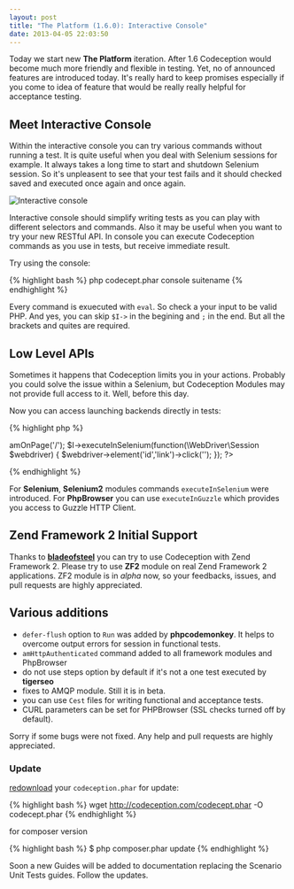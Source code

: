 ```yaml
---
layout: post
title: "The Platform (1.6.0): Interactive Console"
date: 2013-04-05 22:03:50
---
```


Today we start new **The Platform** iteration. After 1.6 Codeception would become much more friendly and flexible in testing. Yet, no of announced features are introduced today. It's really hard to keep promises especially if you come to idea of feature that would be really really helpful for acceptance testing.

## Meet Interactive Console

Within the interactive console you can try various commands without running a test.
It is quite useful when you deal with Selenium sessions for example. It always takes a long time to start and shutdown Selenium session. So it's unpleasent to see that your test fails and it should checked saved and executed once again and once again.

![Interactive console](http://img267.imageshack.us/img267/204/003nk.png)

Interactive console should simplify writing tests as you can play with different selectors and commands.
Also it may be useful when you want to try your new RESTful API. In console you can execute Codeception commands as you use in tests, but receive immediate result.

Try using the console:

{% highlight bash %}
php codecept.phar console suitename
{% endhighlight %}

Every command is exuecuted with `eval`. So check a your input to be valid PHP. And yes, you can skip `$I->` in the begining and `;` in the end. But all the brackets and quites are required.

## Low Level APIs

Sometimes it happens that Codeception limits you in your actions. Probably you could solve the issue within a Selenium, but Codeception Modules may not provide full access to it. Well, before this day.

Now you can access launching backends directly in tests:

{% highlight php %}
<?php
$I->amOnPage('/');
$I->executeInSelenium(function(\WebDriver\Session $webdriver) {
   $webdriver->element('id','link')->click('');
});
?>
{% endhighlight %}

For **Selenium**, **Selenium2** modules commands `executeInSelenium` were introduced. 
For **PhpBrowser** you can use `executeInGuzzle` which provides you access to Guzzle HTTP Client.

## Zend Framework 2 Initial Support

Thanks to [**bladeofsteel**](https://github.com/bladeofsteel) you can try to use Codeception with Zend Framework 2. Please try to use **ZF2** module on real Zend Framework 2 applications. ZF2 module is in *alpha* now, so your feedbacks, issues, and pull requests are highly appreciated. 

## Various additions

* `defer-flush` option to `Run` was added by **phpcodemonkey**. It helps to overcome output errors for session in functional tests.
* `amHttpAuthenticated` command added to all framework modules and PhpBrowser
* do not use steps option by default if it's not a one test executed by **tigerseo**
* fixes to AMQP module. Still it is in beta.
* you can use `Cest` files for writing functional and acceptance tests.
* CURL parameters can be set for PHPBrowser (SSL checks turned off by default).

Sorry if some bugs were not fixed. Any help and pull requests are highly appreciated. 

### Update

 [redownload](http://codeception.com/thanks.html) your `codeception.phar` for update:

{% highlight bash %}
wget http://codeception.com/codecept.phar -O codecept.phar
{% endhighlight %}

for composer version

{% highlight bash %}
$ php composer.phar update
{% endhighlight %}

Soon a new Guides will be added to documentation replacing the Scenario Unit Tests guides.
Follow the updates.
